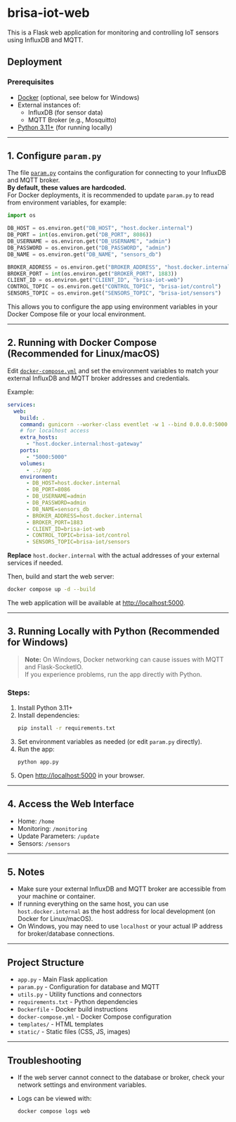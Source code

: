 # brisa-iot-web

This is a Flask web application for monitoring and controlling IoT sensors using InfluxDB and MQTT.

## Deployment

### Prerequisites

- [Docker](https://docs.docker.com/get-docker/) (optional, see below for Windows)
- External instances of:
  - InfluxDB (for sensor data)
  - MQTT Broker (e.g., Mosquitto)
- [Python 3.11+](https://www.python.org/downloads/) (for running locally)

---

## 1. Configure `param.py`

The file [`param.py`](param.py) contains the configuration for connecting to your InfluxDB and MQTT broker.  
**By default, these values are hardcoded.**  
For Docker deployments, it is recommended to update `param.py` to read from environment variables, for example:

```python
import os

DB_HOST = os.environ.get("DB_HOST", "host.docker.internal")
DB_PORT = int(os.environ.get("DB_PORT", 8086))
DB_USERNAME = os.environ.get("DB_USERNAME", "admin")
DB_PASSWORD = os.environ.get("DB_PASSWORD", "admin")
DB_NAME = os.environ.get("DB_NAME", "sensors_db")

BROKER_ADDRESS = os.environ.get("BROKER_ADDRESS", "host.docker.internal")
BROKER_PORT = int(os.environ.get("BROKER_PORT", 1883))
CLIENT_ID = os.environ.get("CLIENT_ID", "brisa-iot-web")
CONTROL_TOPIC = os.environ.get("CONTROL_TOPIC", "brisa-iot/control")
SENSORS_TOPIC = os.environ.get("SENSORS_TOPIC", "brisa-iot/sensors")
```

This allows you to configure the app using environment variables in your Docker Compose file or your local environment.

---

## 2. Running with Docker Compose (Recommended for Linux/macOS)

Edit [`docker-compose.yml`](docker-compose.yml) and set the environment variables to match your external InfluxDB and MQTT broker addresses and credentials.

Example:

```yaml
services:
  web:
    build: .
    command: gunicorn --worker-class eventlet -w 1 --bind 0.0.0.0:5000 app:app
    # for localhost access
    extra_hosts:
      - "host.docker.internal:host-gateway"
    ports:
      - "5000:5000"
    volumes:
      - .:/app
    environment:
      - DB_HOST=host.docker.internal
      - DB_PORT=8086
      - DB_USERNAME=admin
      - DB_PASSWORD=admin
      - DB_NAME=sensors_db
      - BROKER_ADDRESS=host.docker.internal
      - BROKER_PORT=1883
      - CLIENT_ID=brisa-iot-web
      - CONTROL_TOPIC=brisa-iot/control
      - SENSORS_TOPIC=brisa-iot/sensors
```

**Replace** `host.docker.internal` with the actual addresses of your external services if needed.

Then, build and start the web server:

```sh
docker compose up -d --build
```

The web application will be available at [http://localhost:5000](http://localhost:5000).

---

## 3. Running Locally with Python (Recommended for Windows)

> **Note:** On Windows, Docker networking can cause issues with MQTT and Flask-SocketIO.  
> If you experience problems, run the app directly with Python.

### Steps:

1. Install Python 3.11+
2. Install dependencies:
    ```sh
    pip install -r requirements.txt
    ```
3. Set environment variables as needed (or edit `param.py` directly).
4. Run the app:
    ```sh
    python app.py
    ```
5. Open [http://localhost:5000](http://localhost:5000) in your browser.

---

## 4. Access the Web Interface

- Home: `/home`
- Monitoring: `/monitoring`
- Update Parameters: `/update`
- Sensors: `/sensors`

---

## 5. Notes

- Make sure your external InfluxDB and MQTT broker are accessible from your machine or container.
- If running everything on the same host, you can use `host.docker.internal` as the host address for local development (on Docker for Linux/macOS).
- On Windows, you may need to use `localhost` or your actual IP address for broker/database connections.

---

## Project Structure

- `app.py` - Main Flask application
- `param.py` - Configuration for database and MQTT
- `utils.py` - Utility functions and connectors
- `requirements.txt` - Python dependencies
- `Dockerfile` - Docker build instructions
- `docker-compose.yml` - Docker Compose configuration
- `templates/` - HTML templates
- `static/` - Static files (CSS, JS, images)

---

## Troubleshooting

- If the web server cannot connect to the database or broker, check your network settings and environment variables.
- Logs can be viewed with:

  ```sh
  docker compose logs web
  ```
